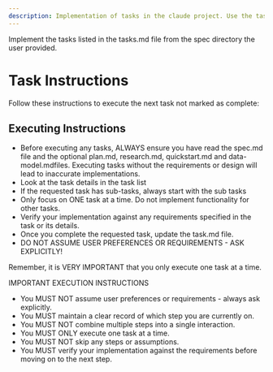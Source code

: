```yaml
---
description: Implementation of tasks in the claude project. Use the tasks.md file to follow the plan
---
```


Implement the tasks listed in the tasks.md file from the spec directory the user provided.

# Task Instructions

Follow these instructions to execute the next task not marked as complete:

## Executing Instructions

- Before executing any tasks, ALWAYS ensure you have read the spec.md file and the optional plan.md, research.md, quickstart.md and data-model.mdfiles. Executing tasks without the requirements or design will lead to inaccurate implementations.
- Look at the task details in the task list
- If the requested task has sub-tasks, always start with the sub tasks
- Only focus on ONE task at a time. Do not implement functionality for other tasks.
- Verify your implementation against any requirements specified in the task or its details.
- Once you complete the requested task, update the task.md file.
- DO NOT ASSUME USER PREFERENCES OR REQUIREMENTS - ASK EXPLICITLY!

Remember, it is VERY IMPORTANT that you only execute one task at a time.  

IMPORTANT EXECUTION INSTRUCTIONS

- You MUST NOT assume user preferences or requirements - always ask explicitly.
- You MUST maintain a clear record of which step you are currently on.
- You MUST NOT combine multiple steps into a single interaction.
- You MUST ONLY execute one task at a time.
- You MUST NOT skip any steps or assumptions.
- You MUST verify your implementation against the requirements before moving on to the next step.
